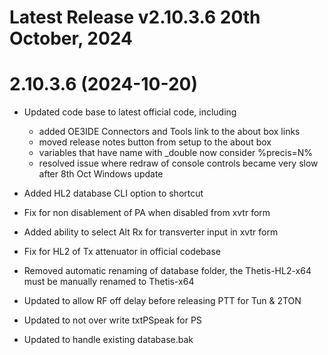 # Latest Release v2.10.3.6 20th October, 2024

# 2.10.3.6 (2024-10-20)
- Updated code base to latest official code, including
	- added OE3IDE Connectors and Tools link to the about box links
	- moved release notes button from setup to the about box
	- variables that have name with _double now consider %precis=N%
	- resolved issue where redraw of console controls became very slow after 8th Oct Windows update

- Added HL2 database CLI option to shortcut
- Fix for non disablement of PA when disabled from xvtr form
- Added ability to select Alt Rx for transverter input in xvtr form
- Fix for HL2 of Tx attenuator in official codebase 
- Removed automatic renaming of database folder, the Thetis-HL2-x64 must be manually renamed to Thetis-x64
- Updated to allow RF off delay before releasing PTT for Tun & 2TON
- Updated to not over write txtPSpeak for PS
- Updated to handle existing database.bak
